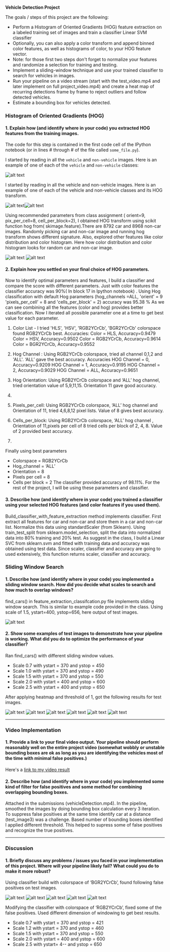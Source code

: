 

**Vehicle Detection Project**

The goals / steps of this project are the following:

* Perform a Histogram of Oriented Gradients (HOG) feature extraction on a labeled training set of images and train a classifier Linear SVM classifier
* Optionally, you can also apply a color transform and append binned color features, as well as histograms of color, to your HOG feature vector. 
* Note: for those first two steps don't forget to normalize your features and randomize a selection for training and testing.
* Implement a sliding-window technique and use your trained classifier to search for vehicles in images.
* Run your pipeline on a video stream (start with the test_video.mp4 and later implement on full project_video.mp4) and create a heat map of recurring detections frame by frame to reject outliers and follow detected vehicles.
* Estimate a bounding box for vehicles detected.

[//]: # (Image References)
[image1]: ./examples/car_not_car.png
[image2]: ./examples/hog_eg_car.png
[image3]: ./examples/hog_eg_non_car.png
[image4]: ./examples/Car_color_hist_visualzation.png
[image5]: ./examples/Car_color_visualization.png
[image6]: ./examples/sliding_window.jpg
[image7]: ./examples/find_car_heat_map_0.png
[image8]: ./examples/find_car_heat_map_1.png
[image9]: ./examples/find_car_heat_map_2.png
[image10]: ./examples/find_car_heat_map_3.png
[image11]: ./examples/find_car_heat_map_4.png
[image12]: ./examples/find_car_heat_map_5.png
[image13]: ./examples/sliding_window.jpg
[image14]: ./examples/find_car_heatmap_scaling_experiment_0.png
[image15]: ./examples/find_car_heatmap_scaling_experiment_1.png
[image16]: ./examples/find_car_heatmap_scaling_experiment_2.png
[image17]: ./examples/find_car_heatmap_scaling_experiment_3.png
[image18]: ./examples/find_car_heatmap_scaling_experiment_4.png
[image19]: ./examples/find_car_heatmap_scaling_experiment_5.png
[image15]: ./examples/bboxes_and_heat.png
[image16]: ./examples/labels_map.png
[image17]: ./examples/output_bboxes.png
[video1]: ./examples/vehicleDetection.mp4



### Histogram of Oriented Gradients (HOG)

#### 1. Explain how (and identify where in your code) you extracted HOG features from the training images.

The code for this step is contained in the first code cell of the IPython notebook (or in lines # through # of the file called `some_file.py`).  

I started by reading in all the `vehicle` and `non-vehicle` images.  Here is an example of one of each of the `vehicle` and `non-vehicle` classes:

![alt text][image1]

I started by reading in all the vehicle and non-vehicle images. Here is an example of one of each of the vehicle and non-vehicle classes and its HOG transform.

![alt text][image2]![alt text][image3]

Using recommended parameters from class assignment ( orient=9, pix_per_cell=8, cell_per_block=2), I obtained HOG transform using scikit function hog from( skimage.feature).There are 8792 car and 8968 non-car images. Randomly picking car and non-car image and running hog transform shows different signature.
Also, explored other features like color distribution and color histogram. Here how color distribution and color histogram looks for random car and non-car image.

![alt text][image4] ![alt text][image5]

#### 2. Explain how you settled on your final choice of HOG parameters.

Now to identify optimal parameters and features, I build a classifier and compare the score with different parameters.
Just with color features the classifier accuracy was 90%( In block 17 in Ipython notebook) . Using Hog classification with default Hog parameters (hog_channels =ALL, 'orient' = 9 'pixels_per_cell’ = 8 and 'cells_per_block' = 2) accuracy was 95.38 % As we can see combining all the features (color and hog) provides better classification. Now I iterated all possible parameter one at a time to get best value for each parameter.
1. Color List - I tried 'HLS', 'HSV', 'RGB2YCrCb', 'BGR2YCrCb' colorspace found
RGB2YCrCb best.
Accuracies:
Color = HLS, Accuracy=0.9479
Color = HSV, Accuracy=0.9502
Color = RGB2YCrCb, Accuracy=0.9614
Color = BGR2YCrCb, Accuracy=0.9552

2. Hog Channel : Using RGB2YCrCb colorspace, tried all channel 0,1,2 and 'ALL'. ‘ALL’
gave the best accuracy.
Accuracies
HOG Channel = 0, Accuracy=0.9209
HOG Channel = 1, Accuracy=0.9195
HOG Channel = 2, Accuracy=0.9029
HOG Channel = ALL, Accuracy=0.9651
3. Hog Orientation: Using RGB2YCrCb colorspace and ‘ALL’ hog channel, tried orientation value of 5,9,11,15. Orientation 11 gave good accuracy.
4. 
4. Pixels_per_cell: Using RGB2YCrCb colorspace, ‘ALL’ hog channel and Orientation of 11, tried 4,6,8,12 pixel lists. Value of 8 gives best accuracy.
5. Cells_per_block: Using RGB2YCrCb colorspace, ‘ALL’ hog channel , Orientation of 11,pixels per cell of 8 tried cells per block of 2, 4, 8. Value of 2 provided best accuracy.
6. 
Finally using best parameters
* Colorspace = RGB2YCrCb
* Hog_channel = ‘ALL’
* Orientation = 8
* Pixels per cell = 8
* Cells per block = 2
The classifier provided accuracy of 98.11%. For the rest of the project, I will be using these
parameters and classifier.


#### 3. Describe how (and identify where in your code) you trained a classifier using your selected HOG features (and color features if you used them).

Build_classifier_with_feature_extraction method implements classifier. First extract all features for car and non-car and store them in a car and non-car list. Normalize this data using standardScaler (from Sklearn). Using train_test_split from sklearn.model_selection, split the data into normalized data into 80% training and 20% test. As suggest in the class, I build a Linear SVC from sklearn.svm and fitted with training data and accuracy was obtained using test data. Since scaler, classifier and accuracy are going to used extensively, this function returns
scaler, classifier and accuracy.

### Sliding Window Search

#### 1. Describe how (and identify where in your code) you implemented a sliding window search.  How did you decide what scales to search and how much to overlap windows?

find_cars() in feature_extraction_classifcation.py file implements sliding window search. This is similar to example code provided in the class.
Using scale of 1.5, ystart=400, ystop=656, here output of test images.

![alt text][image6]

#### 2. Show some examples of test images to demonstrate how your pipeline is working.  What did you do to optimize the performance of your classifier?

Ran find_cars() with different sliding window values.
* Scale 0.7 with ystart = 370 and ystop = 450
* Scale 1.0 with ystart = 370 and ystop = 490
* Scale 1.5 with ystart = 370 and ystop = 550
* Scale 2.0 with ystart = 400 and ystop = 600
* Scale 2.5 with ystart = 400 and ystop = 650

After applying heatmap and threshold of 1, got the following results for test images.

![alt text][image7]
![alt text][image8]
![alt text][image9]
![alt text][image10]
![alt text][image11]
![alt text][image12]

---

### Video Implementation

#### 1. Provide a link to your final video output.  Your pipeline should perform reasonably well on the entire project video (somewhat wobbly or unstable bounding boxes are ok as long as you are identifying the vehicles most of the time with minimal false positives.)
Here's a [link to my video result](./examples/vehicleDetection.mp4)


#### 2. Describe how (and identify where in your code) you implemented some kind of filter for false positives and some method for combining overlapping bounding boxes.

Attached in the submissions (vehicleDetection.mp4). In the pipeline, smoothed the images by doing bounding box calculation every 3 iteration. To suppress false positives at the same time identify car at a distance (test_image3) was a challenge. Based number of bounding boxes identified I applied different threshold. This helped to supress some of false positives and recognize the true positives.

---

### Discussion

#### 1. Briefly discuss any problems / issues you faced in your implementation of this project.  Where will your pipeline likely fail?  What could you do to make it more robust?

Using classifier build with colorspace of ‘BGR2YCrCb’, found following false positives on test images.

![alt text][image14]
![alt text][image15]
![alt text][image16]
![alt text][image17]
![alt text][image18]

Modifying the classifier with colorspace of ‘RGB2YCrCb’, fixed some of the false positives.
Used different dimension of windowing to get best results.

* Scale 0.7 with ystart = 370 and ystop = 421
* Scale 1.2 with ystart = 370 and ystop = 460
* Scale 1.5 with ystart = 370 and ystop = 550
* Scale 2.0 with ystart = 400 and ystop = 600
* Scale 2.5 with ystart= 4-- and ystop = 650


